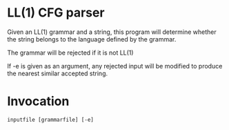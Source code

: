 # LL(1) CFG parser

Given an LL(1) grammar and a string,
this program will determine whether the string belongs
to the language defined by the grammar.

The grammar will be rejected if it is not LL(1)

If -e is given as an argument, any rejected input will
be modified to produce the nearest similar accepted string.

# Invocation
    inputfile [grammarfile] [-e]